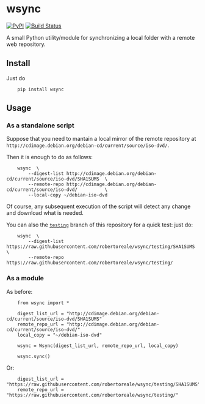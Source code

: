 # wsync

[![PyPI](https://img.shields.io/pypi/v/wsync.svg)](https://pypi.python.org/pypi/wsync)
[![Build Status](https://travis-ci.org/robertoreale/wsync.svg?branch=master)](https://travis-ci.org/robertoreale/wsync)

A small Python utility/module for synchronizing a local folder with a remote web repository.


## Install

Just do

        pip install wsync


## Usage

### As a standalone script

Suppose that you need to mantain a local mirror of the remote repository at
`http://cdimage.debian.org/debian-cd/current/source/iso-dvd/`.

Then it is enough to do as follows:

        wsync  \
            --digest-list http://cdimage.debian.org/debian-cd/current/source/iso-dvd/SHA1SUMS  \
            --remote-repo http://cdimage.debian.org/debian-cd/current/source/iso-dvd/          \
            --local-copy ~/debian-iso-dvd

Of course, any subsequent execution of the script will detect any change and download what is needed.

You can also the [`testing`](https://github.com/robertoreale/wsync/tree/testing) branch of this repository for a quick test: just do:

        wsync  \
            --digest-list https://raw.githubusercontent.com/robertoreale/wsync/testing/SHA1SUMS  \
            --remote-repo https://raw.githubusercontent.com/robertoreale/wsync/testing/


### As a module

As before:

        from wsync import *

        digest_list_url = "http://cdimage.debian.org/debian-cd/current/source/iso-dvd/SHA1SUMS"
        remote_repo_url = "http://cdimage.debian.org/debian-cd/current/source/iso-dvd/"
        local_copy = "~/debian-iso-dvd"

        wsync = Wsync(digest_list_url, remote_repo_url, local_copy)

        wsync.sync()

Or:

        digest_list_url = "https://raw.githubusercontent.com/robertoreale/wsync/testing/SHA1SUMS"
        remote_repo_url = "https://raw.githubusercontent.com/robertoreale/wsync/testing/"
